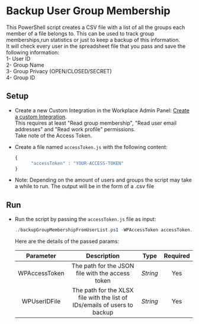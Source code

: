 # Backup User Group Membership

This PowerShell script creates a CSV file with a list of all the groups each member of a file belongs to.
This can be used to track group memberships,run statistics or just to keep a backup of this information.
<br/>It will check every user in the spreadsheet file that you pass and save the following information:
<br/>1- User ID
<br/>2- Group Name
<br/>3- Group Privacy (OPEN/CLOSED/SECRET)
<br/>4- Group ID

## Setup

* Create a new Custom Integration in the Workplace Admin Panel: [Create a custom Integration](https://developers.facebook.com/docs/workplace/custom-integrations-new/#creating).<br/>This requires at least "Read group membership", "Read user email addresses" and "Read work profile" permissions.<br/>Take note of the Access Token.

* Create a file named `accessToken.js` with the following content:

   ```javascript
   {
         "accessToken" : "YOUR-ACCESS-TOKEN"
   }
   ```

 * Note: Depending on the amount of users and groups the script may take a while to run.
 The output will be in  the form of a .csv file

## Run

* Run the script by passing the `accessToken.js` file as input:

   ```powershell
   ./backupGroupMembershipFromUserList.ps1 -WPAccessToken accessToken.js -WPUserIDFile UserIDs.xlsx
   ```

   Here are the details of the passed params:

   | Parameter         | Description                                                |  Type    |  Required    |
   |:-----------------:|:----------------------------------------------------------:|:--------:|:------------:|
   | WPAccessToken     |  The path for the JSON file with the access token          | _String_ | Yes          |
   | WPUserIDFile     |  The path for the XLSX file with the list of IDs/emails of users to backup          | _String_ | Yes          |
